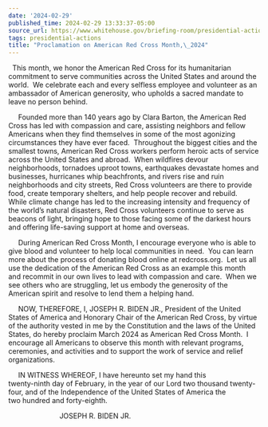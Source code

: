 ```yaml
---
date: '2024-02-29'
published_time: 2024-02-29 13:33:37-05:00
source_url: https://www.whitehouse.gov/briefing-room/presidential-actions/2024/02/29/proclamation-on-american-red-cross-month-2024/
tags: presidential-actions
title: "Proclamation on American Red Cross Month,\_2024"
---
```

 
  This month, we honor the American Red Cross for its humanitarian
commitment to serve communities across the United States and around the
world.  We celebrate each and every selfless employee and volunteer as
an ambassador of American generosity, who upholds a sacred mandate to
leave no person behind.     
  
     Founded more than 140 years ago by Clara Barton, the American Red
Cross has led with compassion and care, assisting neighbors and fellow
Americans when they find themselves in some of the most agonizing
circumstances they have ever faced.  Throughout the biggest cities and
the smallest towns, American Red Cross workers perform heroic acts of
service across the United States and abroad.  When wildfires devour
neighborhoods, tornadoes uproot towns, earthquakes devastate homes and
businesses, hurricanes whip beachfronts, and rivers rise and ruin
neighborhoods and city streets, Red Cross volunteers are there to
provide food, create temporary shelters, and help people recover and
rebuild.  While climate change has led to the increasing intensity and
frequency of the world’s natural disasters, Red Cross volunteers
continue to serve as beacons of light, bringing hope to those facing
some of the darkest hours and offering life-saving support at home and
overseas.  
  
     During American Red Cross Month, I encourage everyone who is able
to give blood and volunteer to help local communities in need.  You can
learn more about the process of donating blood online at redcross.org.
 Let us all use the dedication of the American Red Cross as an example
this month and recommit in our own lives to lead with compassion and
care.  When we see others who are struggling, let us embody the
generosity of the American spirit and resolve to lend them a helping
hand.

     NOW, THEREFORE, I, JOSEPH R. BIDEN JR., President of the United
States of America and Honorary Chair of the American Red Cross, by
virtue of the authority vested in me by the Constitution and the laws of
the United States, do hereby proclaim March 2024 as American Red Cross
Month.  I encourage all Americans to observe this month with relevant
programs, ceremonies, and activities and to support the work of service
and relief organizations.  
  
     IN WITNESS WHEREOF, I have hereunto set my hand this  
twenty-ninth day of February, in the year of our Lord
two thousand twenty-four, and of the Independence of the United States
of America the two hundred and forty-eighth.

                          JOSEPH R. BIDEN JR.

                   
